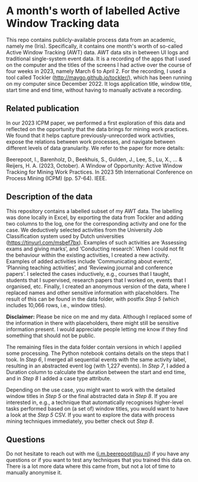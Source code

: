 # A month's worth of labelled Active Window Tracking data
This repo contains publicly-available process data from an academic, namely me (Iris). Specifically, it contains one month's worth of so-called Active Window Tracking (AWT) data. AWT data sits in between UI logs and traditional single-system event data. It is a recording of the apps that I used on the computer and the titles of the screens I had active over the course of four weeks in 2023, namely March 6 to April 2. For the recording, I used a tool called Tockler (http://maygo.github.io/tockler/), which has been running on my computer since December 2022. It logs application title, window title, start time and end time, without having to manually activate a recording.  

## Related publication
In our 2023 ICPM paper, we performed a first exploration of this data and reflected on the opportunity that the data brings for mining work practices. We found that it helps capture previously-unrecorded work activities, expose the relations between work processes, and navigate between different levels of data granularity. We refer to the paper for more details: 

Beerepoot, I., Barenholz, D., Beekhuis, S., Gulden, J., Lee, S., Lu, X., ... & Reijers, H. A. (2023, October). A Window of Opportunity: Active Window Tracking for Mining Work Practices. In 2023 5th International Conference on Process Mining (ICPM) (pp. 57-64). IEEE.

## Description of the data
This repository contains a labelled subset of my AWT data. The labelling was done locally in Excel, by exporting the data from Tockler and adding two columns to the log, one for the corresponding activity and one for the case. We deductively selected activities from the University Job Classification system used by Dutch universities (https://tinyurl.com/msbef7bx). Examples of such activities are ‘Assessing exams and giving marks’, and ‘Conducting research’. When I could not fit the behaviour within the existing activities, I created a new activity. Examples of added activities include ‘Communicating about events’, ‘Planning teaching activities’, and ‘Reviewing journal and conference papers’. I selected the cases inductively, e.g., courses that I taught, students that I supervised, research papers that I worked on, events that I organised, etc. Finally, I created an anonymous version of the data, where I replaced names and other sensitive information with placeholders. The result of this can be found in the data folder, with postfix _Step 5_ (which includes 10,066 rows, i.e., window titles). 

**Disclaimer:** Please be nice on me and my data. Although I replaced some of the information in there with placeholders, there might still be sensitive information present. I would appreciate people letting me know if they find something that should not be public.

The remaining files in the data folder contain versions in which I applied some processing. The Python notebook contains details on the steps that I took. In _Step 6_, I merged all sequential events with the same activity label, resulting in an abstracted event log (with 1,227 events). In _Step 7_, I added a Duration column to calculate the duration between the start and end time, and in _Step 8_ I added a case type attribute. 

Depending on the use case, you might want to work with the detailed window titles in _Step 5_ or the final abstracted data in _Step 8_. If you are interested in, e.g., a technique that automatically recognises higher-level tasks performed based on (a set of) window titles, you would want to have a look at the _Step 5_ CSV. If you want to explore the data with process mining techniques immediately, you better check out _Step 8_. 

## Questions
Do not hesitate to reach out with me (i.m.beerepoot@uu.nl) if you have any questions or if you want to test any techniques that you trained this data on. There is a lot more data where this came from, but not a lot of time to manually anonymise it. 
